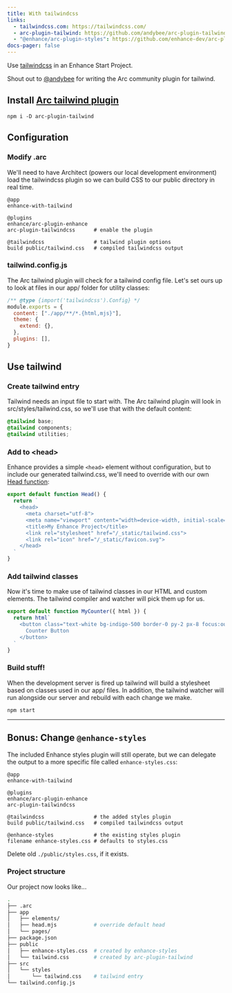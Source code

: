 ```yaml
---
title: With tailwindcss
links:
  - tailwindcss.com: https://tailwindcss.com/
  - arc-plugin-tailwind: https://github.com/andybee/arc-plugin-tailwindcss
  - "@enhance/arc-plugin-styles": https://github.com/enhance-dev/arc-plugin-styles
docs-pager: false
---
```


Use [tailwindcss](https://tailwindcss.com/) in an Enhance Start Project.

<doc-callout level="tip" mark="📣" thin>

Shout out to [@andybee](https://github.com/andybee) for writing the Arc community plugin for tailwind.

</doc-callout>

## Install [Arc tailwind plugin](https://github.com/andybee/arc-plugin-tailwindcss)

```
npm i -D arc-plugin-tailwind
```

## Configuration

### Modify .arc

We'll need to have Architect (powers our local development environment) load the tailwindcss plugin so we can build CSS to our public directory in real time.

<doc-code filename="/.arc" highlight="6-add,8:9-add">

```arc
@app
enhance-with-tailwind

@plugins
enhance/arc-plugin-enhance
arc-plugin-tailwindcss      # enable the plugin

@tailwindcss                # tailwind plugin options
build public/tailwind.css   # compiled tailwindcss output
```

</doc-code>

### tailwind.config.js

The Arc tailwind plugin will check for a tailwind config file. Let's set ours up to look at files in our app/ folder for utility classes:

<doc-code filename="/tailwind.config.js" highlight="3">

```javascript
/** @type {import('tailwindcss').Config} */
module.exports = {
  content: ["./app/**/*.{html,mjs}"],
  theme: {
    extend: {},
  },
  plugins: [],
}
```

</doc-code>

## Use tailwind

### Create tailwind entry

Tailwind needs an input file to start with.
The Arc tailwind plugin will look in src/styles/tailwind.css, so we'll use that with the default content:

<doc-code filename="src/styles/tailwind.css">

```css
@tailwind base;
@tailwind components;
@tailwind utilities;
```

</doc-code>

### Add to \<head\>

Enhance provides a simple `<head>` element without configuration, but to include our generated tailwind.css, we'll need to override with our own [Head function](/docs/learn/starter-project/head):

<doc-code filename="app/head.mjs" highlight="7">

```javascript
export default function Head() {
  return `
    <head>
      <meta charset="utf-8">
      <meta name="viewport" content="width=device-width, initial-scale=1">
      <title>My Enhance Project</title>
      <link rel="stylesheet" href="/_static/tailwind.css">
      <link rel="icon" href="/_static/favicon.svg">
    </head>
  `
}
```

</doc-code>

### Add tailwind classes

Now it's time to make use of tailwind classes in our HTML and custom elements. The tailwind compiler and watcher will pick them up for us.

```javascript
export default function MyCounter({ html }) {
  return html`
    <button class="text-white bg-indigo-500 border-0 py-2 px-8 focus:outline-none hover:bg-indigo-600 rounded text-lg">
      Counter Button
    </button>
  `
}

```

### Build stuff!

When the development server is fired up tailwind will build a stylesheet based on classes used in our app/ files. In addition, the tailwind watcher will run alongside our server and rebuild with each change we make.

```
npm start
```

<hr class="block mt3 mb3 border1" />

## Bonus: Change `@enhance-styles`

The included Enhance styles plugin will still operate, but we can delegate the output to a more specific file called `enhance-styles.css`:

<doc-code filename="/.arc" highlight="11:12-add">

```arc
@app
enhance-with-tailwind

@plugins
enhance/arc-plugin-enhance
arc-plugin-tailwindcss

@tailwindcss                # the added styles plugin
build public/tailwind.css   # compiled tailwindcss output

@enhance-styles             # the existing styles plugin
filename enhance-styles.css # defaults to styles.css
```

</doc-code>

<doc-callout level="danger" mark="🗑️" thin>

Delete old `./public/styles.css`, if it exists.

</doc-callout>

### Project structure

Our project now looks like...

```bash
.
├── .arc
├── app
│   ├── elements/
│   ├── head.mjs            # override default head
│   └── pages/
├── package.json
├── public
│   ├── enhance-styles.css  # created by enhance-styles
│   └── tailwind.css        # created by arc-plugin-tailwind
├── src
│   └── styles
│       └── tailwind.css    # tailwind entry
└── tailwind.config.js
```
